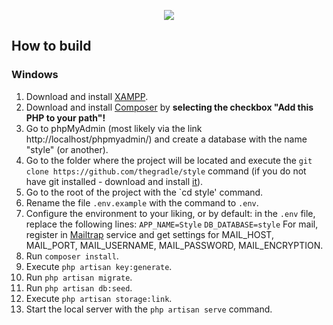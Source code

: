 <p align="center"><img src="https://i.imgur.com/iVMMY78.png"></p>

## How to build

### Windows

1. Download and install <a href="https://www.apachefriends.org/index.html" target="_blank">XAMPP</a>.
2. Download and install <a href="https://getcomposer.org/download/" target="_blank">Composer</a> by **selecting the checkbox "Add this PHP to your path"!**
3. Go to phpMyAdmin (most likely via the link http://localhost/phpmyadmin/) and create a database with the name "style" (or another).
4. Go to the folder where the project will be located and execute the `git clone https://github.com/thegradle/style` command (if you do not have git installed - download and install <a href="https://git- scm.com/downloads" target="_blank">it</a>).
5. Go to the root of the project with the `cd style' command.
6. Rename the file `.env.example` with the command to `.env`.
7. Configure the environment to your liking, or by default: in the `.env` file, replace the following lines:
   `APP_NAME=Style`
   `DB_DATABASE=style`
   For mail, register in <a href="https://mailtrap.io/" target="_blank">Mailtrap</a> service and get settings for MAIL_HOST, MAIL_PORT, MAIL_USERNAME, MAIL_PASSWORD, MAIL_ENCRYPTION.
8. Run `composer install`.
9. Execute `php artisan key:generate`.
10. Run `php artisan migrate`.
11. Run `php artisan db:seed`.
12. Execute `php artisan storage:link`.
13. Start the local server with the `php artisan serve` command.
